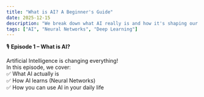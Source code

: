 ```yaml
---
title: "What is AI? A Beginner's Guide"
date: 2025-12-15
description: "We break down what AI really is and how it's shaping our world."
tags: ["AI", "Neural Networks", "Deep Learning"]
---
```


🎙️ **Episode 1 – What is AI?**  

Artificial Intelligence is changing everything!  
In this episode, we cover:  
✅ What AI actually is  
✅ How AI learns (Neural Networks)  
✅ How you can use AI in your daily life  
